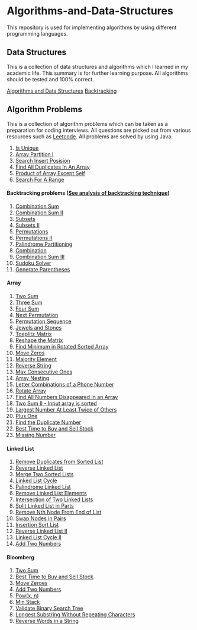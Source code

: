 # Algorithms-and-Data-Structures
This repository is used for implementing algorithms by using different programming languages.

## Data Structures
This is a collection of data structures and algorithms which I learned in my academic life.
This summary is for further learning purpose.
All algorithms should be tested and 100% correct.

[Algorithms and Data Structures](/algorithms/algo.md)
[Backtracking](algorithms/backtracking.md)

## Algorithm Problems
This is a collection of algorithm problems which can be taken as a preparation for coding interviews. 
All questions are picked out from various resources such as [Leetcode](https://leetcode.com). 
All problems are solved by using Java.

1. [Is Unique](/problems/is-unique.md)
2. [Array Partition I](/problems/array-partition-1.md)
3. [Search Insert Posision](/problems/search-insert-position.md)
4. [Find All Duplicates In An Array](/problems/find-all-duplicates-in-an-array.md)
5. [Product of Array Except Self](/problems/product-of-array-except-self.md)
6. [Search For A Range](/problems/SearchForARange.md)
#### Backtracking problems ([See analysis of backtracking technique](algorithms/backtracking.md))
1. [Combination Sum](/problems/combination-sum.md) 
2. [Combination Sum II](/problems/combination-sum2.md)
3. [Subsets](problems/subsets.md)
4. [Subsets II](problems/subsets2.md)
5. [Permutations](problems/permutations.md)
6. [Permutations II](problems/permutations2.md)
7. [Palindrome Partitioning](problems/palindrome-partitioning.md)
8. [Combination](problems/combination.md)
9. [Combination Sum III](problems/combination-sum3.md)
10. [Sudoku Solver](problems/sudoku-solver.md)
11. [Generate Parentheses](problems/generate-parentheses.md)
#### Array
1. [Two Sum](problems/two-sum.md)
2. [Three Sum](problems/three-sum.md)
3. [Four Sum](problems/four-sum.md)
4. [Next Permutation](problems/next-permutation.md)
5. [Permutation Sequence](problems/permutation-sequence.md)
6. [Jewels and Stones](problems/jewels-and-stones.md)
7. [Toeplitz Matrix](problems/toeplitz-matrix.md)
8. [Reshape the Matrix](problems/reshape-the-matrix.md)
9. [Find Minimum in Rotated Sorted Array](problems/find-minimum-in-rotated-sorted-array.md)
10. [Move Zeros](problems/move-zeros.md)
11. [Majority Element](problems/majority-element.md)
12. [Reverse String](problems/reverse-string.md)
13. [Max Consecutive Ones](problems/max-consecutive-ones.md)
14. [Array Nesting](problems/array-nesting.md)
15. [Letter Combinations of a Phone Number](problems/letter-combinations-of-a-phone-number.md)
16. [Rotate Array](problems/rotate-array.md)
17. [Find All Numbers Disappeared in an Array](problems/find-all-numbers-disappeared-in-an-array.md)
18. [Two Sum II - Input array is sorted](problems/two-sum-2-Input-array-is-sorted.md)
19. [Largest Number At Least Twice of Others](problems/largest-number-at-least-twice-of-others.md)
20. [Plus One](problems/plus-one.md)
21. [Find the Duplicate Number](problems/find-the-duplicate-number.md)
22. [Best Time to Buy and Sell Stock](problems/best-time-to-buy-and-sell-stock.md)
23. [Missing Number](problems/missing-number.md)
#### Linked List
1. [Remove Duplicates from Sorted List](problems/remove-duplicates-from-sorted-list.md)
2. [Reverse Linked List](problems/reverse-linked-list.md)
3. [Merge Two Sorted Lists](problems/merge-two-sorted-lists.md)
4. [Linked List Cycle](problems/linked-list-cycle.md)
5. [Palindrome Linked List](problems/palindrome-linked-list.md)
6. [Remove Linked List Elements](problems/remove-linked-list-elements.md)
7. [Intersection of Two Linked Lists](problems/intersection-of-two-linked-lists.md)
8. [Split Linked List in Parts](problems/split-linked-list-in-parts.md)
9. [Remove Nth Node From End of List](problems/remove-nth-node-from-end-of-list.md)
10. [Swap Nodes in Pairs](problems/swap-nodes-in-pairs.md)
11. [Insertion Sort List](problems/insertion-sort-list.md)
12. [Reverse Linked List II](problems/reverse-linked-list-2.md)
13. [Linked List Cycle II](problems/linked-list-cycle-2.md)
14. [Add Two Numbers](problems/add-two-numbers.md)
#### Bloomberg
1. [Two Sum](problems/two-sum.md)
2. [Best Time to Buy and Sell Stock](problems/best-time-to-buy-and-sell-stock.md)
3. [Move Zeroes](problems/move-zeros.md)
4. [Add Two Numbers](problems/add-two-numbers.md)
5. [Pow(x, n)](problems/pow.md)
6. [Min Stack](problems/min-stack.md)
7. [Validate Binary Search Tree](problems/validate-binary-search-tree.md)
8. [Longest Substring Without Repeating Characters](problems/longest-substring-without-repeating-characters.md)
9. [Reverse Words in a String](problems/reverse-words-in-a-string.md)
